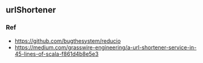 ## urlShortener

### Ref
- https://github.com/bugthesystem/reducio
- https://medium.com/grasswire-engineering/a-url-shortener-service-in-45-lines-of-scala-f861d4b8e5e3